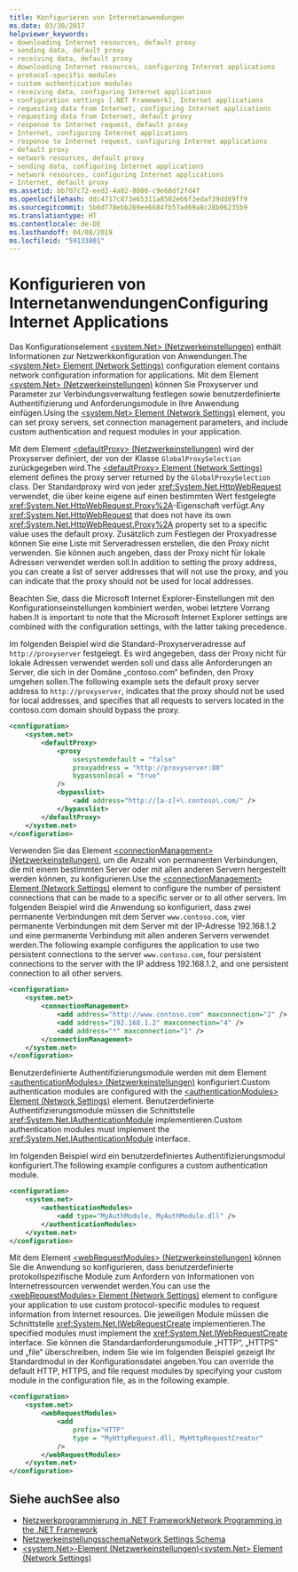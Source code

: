 ```yaml
---
title: Konfigurieren von Internetanwendungen
ms.date: 03/30/2017
helpviewer_keywords:
- downloading Internet resources, default proxy
- sending data, default proxy
- receiving data, default proxy
- downloading Internet resources, configuring Internet applications
- protocol-specific modules
- custom authentication modules
- receiving data, configuring Internet applications
- configuration settings [.NET Framework], Internet applications
- requesting data from Internet, configuring Internet applications
- requesting data from Internet, default proxy
- response to Internet request, default proxy
- Internet, configuring Internet applications
- response to Internet request, configuring Internet applications
- default proxy
- network resources, default proxy
- sending data, configuring Internet applications
- network resources, configuring Internet applications
- Internet, default proxy
ms.assetid: bb707c72-eed2-4a82-8800-c9e68df2fd4f
ms.openlocfilehash: ddc4717c873e65311a8502e66f3edaf39dd89ff9
ms.sourcegitcommit: 5b6d778ebb269ee6684fb57ad69a8c28b06235b9
ms.translationtype: HT
ms.contentlocale: de-DE
ms.lasthandoff: 04/08/2019
ms.locfileid: "59133801"
---
```

# <a name="configuring-internet-applications"></a><span data-ttu-id="5b1ea-102">Konfigurieren von Internetanwendungen</span><span class="sxs-lookup"><span data-stu-id="5b1ea-102">Configuring Internet Applications</span></span>
<span data-ttu-id="5b1ea-103">Das Konfigurationselement [\<system.Net> (Netzwerkeinstellungen)](../../../docs/framework/configure-apps/file-schema/network/system-net-element-network-settings.md) enthält Informationen zur Netzwerkkonfiguration von Anwendungen.</span><span class="sxs-lookup"><span data-stu-id="5b1ea-103">The [\<system.Net> Element (Network Settings)](../../../docs/framework/configure-apps/file-schema/network/system-net-element-network-settings.md) configuration element contains network configuration information for applications.</span></span> <span data-ttu-id="5b1ea-104">Mit dem Element [\<system.Net> (Netzwerkeinstellungen)](../../../docs/framework/configure-apps/file-schema/network/system-net-element-network-settings.md) können Sie Proxyserver und Parameter zur Verbindungsverwaltung festlegen sowie benutzerdefinierte Authentifizierung und Anforderungsmodule in Ihre Anwendung einfügen.</span><span class="sxs-lookup"><span data-stu-id="5b1ea-104">Using the [\<system.Net> Element (Network Settings)](../../../docs/framework/configure-apps/file-schema/network/system-net-element-network-settings.md) element, you can set proxy servers, set connection management parameters, and include custom authentication and request modules in your application.</span></span>  
  
 <span data-ttu-id="5b1ea-105">Mit dem Element [\<defaultProxy> (Netzwerkeinstellungen)](../../../docs/framework/configure-apps/file-schema/network/defaultproxy-element-network-settings.md) wird der Proxyserver definiert, der von der Klasse `GlobalProxySelection` zurückgegeben wird.</span><span class="sxs-lookup"><span data-stu-id="5b1ea-105">The [\<defaultProxy> Element (Network Settings)](../../../docs/framework/configure-apps/file-schema/network/defaultproxy-element-network-settings.md) element defines the proxy server returned by the `GlobalProxySelection` class.</span></span> <span data-ttu-id="5b1ea-106">Der Standardproxy wird von jeder <xref:System.Net.HttpWebRequest> verwendet, die über keine eigene auf einen bestimmten Wert festgelegte <xref:System.Net.HttpWebRequest.Proxy%2A>-Eigenschaft verfügt.</span><span class="sxs-lookup"><span data-stu-id="5b1ea-106">Any <xref:System.Net.HttpWebRequest> that does not have its own <xref:System.Net.HttpWebRequest.Proxy%2A> property set to a specific value uses the default proxy.</span></span> <span data-ttu-id="5b1ea-107">Zusätzlich zum Festlegen der Proxyadresse können Sie eine Liste mit Serveradressen erstellen, die den Proxy nicht verwenden. Sie können auch angeben, dass der Proxy nicht für lokale Adressen verwendet werden soll.</span><span class="sxs-lookup"><span data-stu-id="5b1ea-107">In addition to setting the proxy address, you can create a list of server addresses that will not use the proxy, and you can indicate that the proxy should not be used for local addresses.</span></span>  
  
 <span data-ttu-id="5b1ea-108">Beachten Sie, dass die Microsoft Internet Explorer-Einstellungen mit den Konfigurationseinstellungen kombiniert werden, wobei letztere Vorrang haben.</span><span class="sxs-lookup"><span data-stu-id="5b1ea-108">It is important to note that the Microsoft Internet Explorer settings are combined with the configuration settings, with the latter taking precedence.</span></span>  
  
 <span data-ttu-id="5b1ea-109">Im folgenden Beispiel wird die Standard-Proxyserveradresse auf `http://proxyserver` festgelegt. Es wird angegeben, dass der Proxy nicht für lokale Adressen verwendet werden soll und dass alle Anforderungen an Server, die sich in der Domäne „contoso.com“ befinden, den Proxy umgehen sollen.</span><span class="sxs-lookup"><span data-stu-id="5b1ea-109">The following example sets the default proxy server address to `http://proxyserver`, indicates that the proxy should not be used for local addresses, and specifies that all requests to servers located in the contoso.com domain should bypass the proxy.</span></span>  
  
```xml  
<configuration>  
    <system.net>  
        <defaultProxy>  
            <proxy  
                usesystemdefault = "false"  
                proxyaddress = "http://proxyserver:80"  
                bypassonlocal = "true"  
            />  
            <bypasslist>  
                <add address="http://[a-z]+\.contoso\.com/" />  
            </bypasslist>  
        </defaultProxy>  
    </system.net>  
</configuration>  
```  
  
 <span data-ttu-id="5b1ea-110">Verwenden Sie das Element [\<connectionManagement> (Netzwerkeinstellungen)](../../../docs/framework/configure-apps/file-schema/network/connectionmanagement-element-network-settings.md), um die Anzahl von permanenten Verbindungen, die mit einem bestimmten Server oder mit allen anderen Servern hergestellt werden können, zu konfigurieren.</span><span class="sxs-lookup"><span data-stu-id="5b1ea-110">Use the [\<connectionManagement> Element (Network Settings)](../../../docs/framework/configure-apps/file-schema/network/connectionmanagement-element-network-settings.md) element to configure the number of persistent connections that can be made to a specific server or to all other servers.</span></span> <span data-ttu-id="5b1ea-111">Im folgenden Beispiel wird die Anwendung so konfiguriert, dass zwei permanente Verbindungen mit dem Server `www.contoso.com`, vier permanente Verbindungen mit dem Server mit der IP-Adresse 192.168.1.2 und eine permanente Verbindung mit allen anderen Servern verwendet werden.</span><span class="sxs-lookup"><span data-stu-id="5b1ea-111">The following example configures the application to use two persistent connections to the server `www.contoso.com`, four persistent connections to the server with the IP address 192.168.1.2, and one persistent connection to all other servers.</span></span>  
  
```xml  
<configuration>  
    <system.net>  
        <connectionManagement>  
            <add address="http://www.contoso.com" maxconnection="2" />  
            <add address="192.168.1.2" maxconnection="4" />  
            <add address="*" maxconnection="1" />  
        </connectionManagement>  
    </system.net>  
</configuration>  
```  
  
 <span data-ttu-id="5b1ea-112">Benutzerdefinierte Authentifizierungsmodule werden mit dem Element [\<authenticationModules> (Netzwerkeinstellungen)](../../../docs/framework/configure-apps/file-schema/network/authenticationmodules-element-network-settings.md) konfiguriert.</span><span class="sxs-lookup"><span data-stu-id="5b1ea-112">Custom authentication modules are configured with the [\<authenticationModules> Element (Network Settings)](../../../docs/framework/configure-apps/file-schema/network/authenticationmodules-element-network-settings.md) element.</span></span> <span data-ttu-id="5b1ea-113">Benutzerdefinierte Authentifizierungsmodule müssen die Schnittstelle <xref:System.Net.IAuthenticationModule> implementieren.</span><span class="sxs-lookup"><span data-stu-id="5b1ea-113">Custom authentication modules must implement the <xref:System.Net.IAuthenticationModule> interface.</span></span>  
  
 <span data-ttu-id="5b1ea-114">Im folgenden Beispiel wird ein benutzerdefiniertes Authentifizierungsmodul konfiguriert.</span><span class="sxs-lookup"><span data-stu-id="5b1ea-114">The following example configures a custom authentication module.</span></span>  
  
```xml  
<configuration>  
    <system.net>  
        <authenticationModules>  
            <add type="MyAuthModule, MyAuthModule.dll" />  
        </authenticationModules>  
    </system.net>  
</configuration>  
```  
  
 <span data-ttu-id="5b1ea-115">Mit dem Element [\<webRequestModules> (Netzwerkeinstellungen)](../../../docs/framework/configure-apps/file-schema/network/webrequestmodules-element-network-settings.md) können Sie die Anwendung so konfigurieren, dass benutzerdefinierte protokollspezifische Module zum Anfordern von Informationen von Internetressourcen verwendet werden.</span><span class="sxs-lookup"><span data-stu-id="5b1ea-115">You can use the [\<webRequestModules> Element (Network Settings)](../../../docs/framework/configure-apps/file-schema/network/webrequestmodules-element-network-settings.md) element to configure your application to use custom protocol-specific modules to request information from Internet resources.</span></span> <span data-ttu-id="5b1ea-116">Die jeweiligen Module müssen die Schnittstelle <xref:System.Net.IWebRequestCreate> implementieren.</span><span class="sxs-lookup"><span data-stu-id="5b1ea-116">The specified modules must implement the <xref:System.Net.IWebRequestCreate> interface.</span></span> <span data-ttu-id="5b1ea-117">Sie können die Standardanforderungsmodule „HTTP“, „HTTPS“ und „file“ überschreiben, indem Sie wie im folgenden Beispiel gezeigt Ihr Standardmodul in der Konfigurationsdatei angeben.</span><span class="sxs-lookup"><span data-stu-id="5b1ea-117">You can override the default HTTP, HTTPS, and file request modules by specifying your custom module in the configuration file, as in the following example.</span></span>  
  
```xml  
<configuration>  
    <system.net>  
        <webRequestModules>  
            <add  
                prefix="HTTP"  
                type = "MyHttpRequest.dll, MyHttpRequestCreator"  
            />  
        </webRequestModules>  
    </system.net>  
</configuration>  
```  
  
## <a name="see-also"></a><span data-ttu-id="5b1ea-118">Siehe auch</span><span class="sxs-lookup"><span data-stu-id="5b1ea-118">See also</span></span>

- [<span data-ttu-id="5b1ea-119">Netzwerkprogrammierung in .NET Framework</span><span class="sxs-lookup"><span data-stu-id="5b1ea-119">Network Programming in the .NET Framework</span></span>](../../../docs/framework/network-programming/index.md)
- [<span data-ttu-id="5b1ea-120">Netzwerkeinstellungsschema</span><span class="sxs-lookup"><span data-stu-id="5b1ea-120">Network Settings Schema</span></span>](../../../docs/framework/configure-apps/file-schema/network/index.md)
- [<span data-ttu-id="5b1ea-121">\<system.Net>-Element (Netzwerkeinstellungen)</span><span class="sxs-lookup"><span data-stu-id="5b1ea-121">\<system.Net> Element (Network Settings)</span></span>](../../../docs/framework/configure-apps/file-schema/network/system-net-element-network-settings.md)
